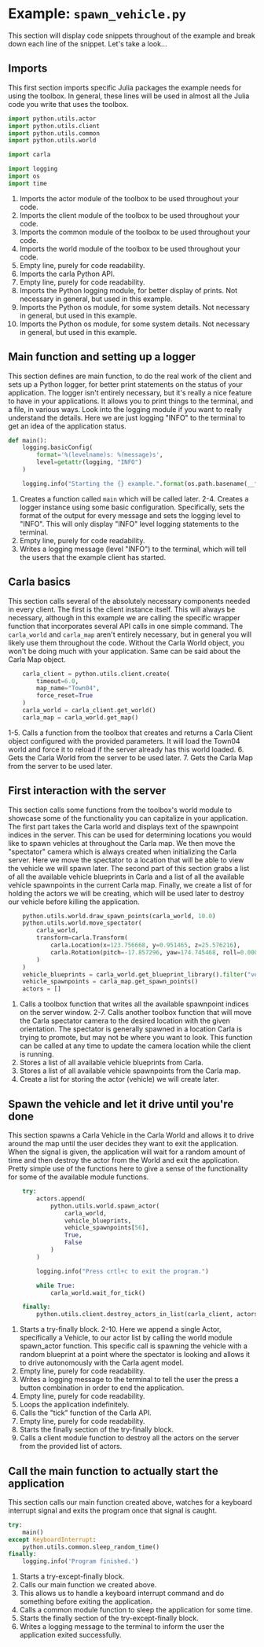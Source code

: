 # Example: `spawn_vehicle.py`

This section will display code snippets throughout of the example and break down
each line of the snippet. Let's take a look...

## Imports

This first section imports specific Julia packages the example needs for using
the toolbox. In general, these lines will be used in almost all the Julia code
you write that uses the toolbox.

```python
import python.utils.actor
import python.utils.client
import python.utils.common
import python.utils.world

import carla

import logging
import os
import time
```

1. Imports the actor module of the toolbox to be used throughout your code.
2. Imports the client module of the toolbox to be used throughout your code.
3. Imports the common module of the toolbox to be used throughout your code.
4. Imports the world module of the toolbox to be used throughout your code.
5. Empty line, purely for code readability.
6. Imports the carla Python API.
7. Empty line, purely for code readability.
8. Imports the Python logging module, for better display of prints. Not 
   necessary in general, but used in this example.
9. Imports the Python os module, for some system details. Not necessary in
   general, but used in this example.
10. Imports the Python os module, for some system details. Not necessary in
    general, but used in this example.

## Main function and setting up a logger

This section defines are main function, to do the real work of the client and
sets up a Python logger, for better print statements on the status of your
application. The logger isn't entirely necessary, but it's really a nice
feature to have in your applications. It allows you to print things to the
terminal, and a file, in various ways. Look into the logging module if you want
to really understand the details. Here we are just logging "INFO" to the
terminal to get an idea of the application status.

```python
def main():
    logging.basicConfig(
        format='%(levelname)s: %(message)s',
        level=getattr(logging, "INFO")
    )

    logging.info("Starting the {} example.".format(os.path.basename(__file__)))
```

1. Creates a function called `main` which will be called later.
2-4. Creates a logger instance using some basic configuration. Specifically,
   sets the format of the output for every message and sets the logging level
   to "INFO". This will only display "INFO" level logging statements to the
   terminal.
5. Empty line, purely for code readability.
6. Writes a logging message (level "INFO") to the terminal, which will tell the
   users that the example client has started.

## Carla basics

This section calls several of the absolutely necessary components needed in
every client. The first is the client instance itself. This will always be
necessary, although in this example we are calling the specific wrapper function
that incorporates several API calls in one simple command. The `carla_world` and
`carla_map` aren't entirely necessary, but in general you will likely use them
throughout the code. Without the Carla World object, you won't be doing much
with your application. Same can be said about the Carla Map object.

```python
    carla_client = python.utils.client.create(
        timeout=6.0,
        map_name="Town04",
        force_reset=True
    )
    carla_world = carla_client.get_world()
    carla_map = carla_world.get_map()
```

1-5. Calls a function from the toolbox that creates and returns a Carla Client
   object configured with the provided parameters. It will load the Town04 world
   and force it to reload if the server already has this world loaded.
6. Gets the Carla World from the server to be used later.
7. Gets the Carla Map from the server to be used later.

## First interaction with the server

This section calls some functions from the toolbox's world module to showcase
some of the functionality you can capitalize in your application. The first part
takes the Carla world and displays text of the spawnpoint indices in the server.
This can be used for determining locations you would like to spawn vehicles at
throughout the Carla map. We then move the "spectator" camera which is always
created when initializing the Carla server. Here we move the spectator to a
location that will be able to view the vehicle we will spawn later. The second
part of this section grabs a list of all the available vehicle blueprints in
Carla and a list of all the available vehicle spawnpoints in the current Carla
map. Finally, we create a list of for holding the actors we will be creating,
which will be used later to destroy our vehicle before killing the application.

```python
    python.utils.world.draw_spawn_points(carla_world, 10.0)
    python.utils.world.move_spectator(
        carla_world,
        transform=carla.Transform(
            carla.Location(x=123.756668, y=0.951465, z=25.576216),
            carla.Rotation(pitch=-17.857296, yaw=174.745468, roll=0.000119)
        )
    )
    vehicle_blueprints = carla_world.get_blueprint_library().filter("vehicle.*")
    vehicle_spawnpoints = carla_map.get_spawn_points()
    actors = []
```

1. Calls a toolbox function that writes all the available spawnpoint indices on
   the server window.
2-7. Calls another toolbox function that will move the Carla spectator camera to
   the desired location with the given orientation. The spectator is generally
   spawned in a location Carla is trying to promote, but may not be where you
   want to look. This function can be called at any time to update the camera
   location while the client is running.
8. Stores a list of all available vehicle blueprints from Carla.
9. Stores a list of all available vehicle spawnpoints from the Carla map.
10. Create a list for storing the actor (vehicle) we will create later.

## Spawn the vehicle and let it drive until you're done

This section spawns a Carla Vehicle in the Carla World and allows it to drive
around the map until the user decides they want to exit the application. When
the signal is given, the application will wait for a random amount of time and
then destroy the actor from the World and exit the application. Pretty simple
use of the functions here to give a sense of the functionality for some of the
available module functions.

```python
    try:
        actors.append(
            python.utils.world.spawn_actor(
                carla_world,
                vehicle_blueprints,
                vehicle_spawnpoints[56],
                True,
                False
            )
        )

        logging.info("Press crtl+c to exit the program.")

        while True:
            carla_world.wait_for_tick()

    finally:
        python.utils.client.destroy_actors_in_list(carla_client, actors)
```

1. Starts a try-finally block.
2-10. Here we append a single Actor, specifically a Vehicle, to our actor list
   by calling the world module spawn_actor function. This specific call is
   spawning the vehicle with a random blueprint at a point where the spectator
   is looking and allows it to drive autonomously with the Carla agent model.
11. Empty line, purely for code readability.
12. Writes a logging message to the terminal to tell the user the press a button
   combination in order to end the application.
13. Empty line, purely for code readability.
14. Loops the application indefinitely.
15. Calls the "tick" function of the Carla API.
16. Empty line, purely for code readability.
17. Starts the finally section of the try-finally block.
18. Calls a client module function to destroy all the actors on the server from
    the provided list of actors.

## Call the main function to actually start the application

This section calls our main function created above, watches for a keyboard
interrupt signal and exits the program once that signal is caught.

```python
try:
    main()
except KeyboardInterrupt:
    python.utils.common.sleep_random_time()
finally:
    logging.info('Program finished.')
```

1. Starts a try-except-finally block.
2. Calls our main function we created above.
3. This allows us to handle a keyboard interrupt command and do something before
   exiting the application.
4. Calls a common module function to sleep the application for some time.
5. Starts the finally section of the try-except-finally block.
6. Writes a logging message to the terminal to inform the user the application
   exited successfully.